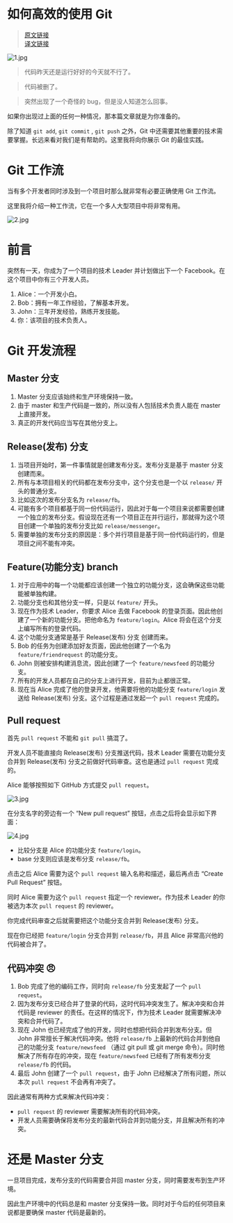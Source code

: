 
# 如何高效的使用 Git

> [原文链接](https://medium.freecodecamp.org/how-to-use-git-efficiently-54320a236369) <br>
> [译文链接](https://www.cnblogs.com/crossoverJie/p/9602180.html)

 ![1.jpg](https://i.loli.net/2020/03/11/WRVMJki2sf9pErz.jpg)

> 代码昨天还是运行好好的今天就不行了。

> 代码被删了。

> 突然出现了一个奇怪的 bug，但是没人知道怎么回事。


如果你出现过上面的任何一种情况，那本篇文章就是为你准备的。

除了知道 `git add`, `git commit` , `git push` 之外，Git 中还需要其他重要的技术需要掌握。长远来看对我们是有帮助的。这里我将向你展示 Git 的最佳实践。


# Git 工作流

当有多个开发者同时涉及到一个项目时那么就非常有必要正确使用 Git 工作流。

这里我将介绍一种工作流，它在一个多人大型项目中将非常有用。

 ![2.jpg](https://i.loli.net/2020/03/11/GbUrmMiLqsPZDNK.jpg)


# 前言

突然有一天，你成为了一个项目的技术 Leader 并计划做出下一个 Facebook。在这个项目中你有三个开发人员。

1. Alice：一个开发小白。
2. Bob：拥有一年工作经验，了解基本开发。
3. John：三年开发经验，熟练开发技能。
4. 你：该项目的技术负责人。

# Git 开发流程

## Master 分支

1. Master 分支应该始终和生产环境保持一致。
2. 由于 master 和生产代码是一致的，所以没有人包括技术负责人能在 master 上直接开发。
3. 真正的开发代码应当写在其他分支上。

## Release(发布) 分支

1. 当项目开始时，第一件事情就是创建发布分支。发布分支是基于 master 分支创建而来。
2. 所有与本项目相关的代码都在发布分支中，这个分支也是一个以 `release/` 开头的普通分支。
3. 比如这次的发布分支名为 `release/fb`。
4. 可能有多个项目都基于同一份代码运行，因此对于每一个项目来说都需要创建一个独立的发布分支。假设现在还有一个项目正在并行运行，那就得为这个项目创建一个单独的发布分支比如 `release/messenger`。
5. 需要单独的发布分支的原因是：多个并行项目是基于同一份代码运行的，但是项目之间不能有冲突。

## Feature(功能分支) branch

1. 对于应用中的每一个功能都应该创建一个独立的功能分支，这会确保这些功能能被单独构建。
2. 功能分支也和其他分支一样，只是以 `feature/` 开头。
3. 现在作为技术 Leader，你要求 Alice 去做 Facebook 的登录页面。因此他创建了一个新的功能分支。把他命名为 `feature/login`。Alice 将会在这个分支上编写所有的登录代码。
4. 这个功能分支通常是基于 Release(发布) 分支 创建而来。
5. Bob 的任务为创建添加好友页面，因此他创建了一个名为 `feature/friendrequest` 的功能分支。
6. John 则被安排构建消息流，因此创建了一个 `feature/newsfeed` 的功能分支。
7. 所有的开发人员都在自己的分支上进行开发，目前为止都很正常。
8. 现在当 Alice 完成了他的登录开发，他需要将他的功能分支 `feature/login` 发送给 Release(发布) 分支。这个过程是通过发起一个 `pull request` 完成的。


## Pull request

首先 `pull request` 不能和 `git pull` 搞混了。

开发人员不能直接向 Release(发布) 分支推送代码，技术 Leader 需要在功能分支合并到 Release(发布) 分支之前做好代码审查。这也是通过 `pull request` 完成的。

Alice 能够按照如下 GitHub 方式提交 `pull request`。

 ![3.jpg](https://i.loli.net/2020/03/11/uDSwPQZI85bdoC4.jpg)

在分支名字的旁边有一个 “New pull request” 按钮，点击之后将会显示如下界面：

 ![4.jpg](https://i.loli.net/2020/03/11/CngXvJLoWzSZM4x.jpg)

- 比较分支是 Alice 的功能分支 `feature/login`。
- base 分支则应该是发布分支 `release/fb`。

点击之后 Alice 需要为这个 `pull request` 输入名称和描述，最后再点击 “Create Pull Request” 按钮。

同时 Alice 需要为这个 `pull request` 指定一个 reviewer。作为技术 Leader 的你被选为本次 `pull request` 的 reviewer。

你完成代码审查之后就需要把这个功能分支合并到 Release(发布) 分支。

现在你已经把 `feature/login` 分支合并到 `release/fb`，并且 Alice 非常高兴他的代码被合并了。

## 代码冲突 😠

1. Bob 完成了他的编码工作，同时向 `release/fb` 分支发起了一个 `pull request`。
2. 因为发布分支已经合并了登录的代码，这时代码冲突发生了。解决冲突和合并代码是 reviewer 的责任。在这样的情况下，作为技术 Leader 就需要解决冲突和合并代码了。
3. 现在 John 也已经完成了他的开发，同时也想把代码合并到发布分支。但 John 非常擅长于解决代码冲突。他将 `release/fb` 上最新的代码合并到他自己的功能分支 `feature/newsfeed` （通过 git pull 或 git merge 命令）。同时他解决了所有存在的冲突，现在 `feature/newsfeed` 已经有了所有发布分支 `release/fb` 的代码。
4. 最后 John 创建了一个 `pull request`，由于 John 已经解决了所有问题，所以本次 `pull request` 不会再有冲突了。

因此通常有两种方式来解决代码冲突：

- `pull request` 的 reviewer 需要解决所有的代码冲突。
- 开发人员需要确保将发布分支的最新代码合并到功能分支，并且解决所有的冲突。


# 还是 Master 分支


一旦项目完成，发布分支的代码需要合并回 master 分支，同时需要发布到生产环境。

因此生产环境中的代码总是和 master 分支保持一致。同时对于今后的任何项目来说都是要确保 master 代码是最新的。
